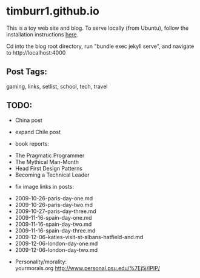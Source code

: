 # timburr1.github.io
This is a toy web site and blog. To serve locally (from Ubuntu), follow the installation instructions [here](https://jekyllrb.com/docs/). 

Cd into the blog root directory, run "bundle exec jekyll serve", and navigate to http://localhost:4000 

## Post Tags:
gaming, links, setlist, school, tech, travel

## TODO:
- China post

- expand Chile post

- book reports:  
* The Pragmatic Programmer  
* The Mythical Man-Month  
* Head First Design Patterns  
* Becoming a Technical Leader  

- fix image links in posts:  
* 2009-10-26-paris-day-one.md  
* 2009-10-26-paris-day-two.md  
* 2009-10-27-paris-day-three.md  
* 2009-11-16-spain-day-one.md  
* 2009-11-16-spain-day-two.md  
* 2009-11-16-spain-day-three.md  
* 2009-12-06-katies-visit-st-albans-hatfield-and.md  
* 2009-12-06-london-day-one.md  
* 2009-12-06-london-day-two.md  

- Personality/morality:  
yourmorals.org
http://www.personal.psu.edu/%7Ej5j/IPIP/